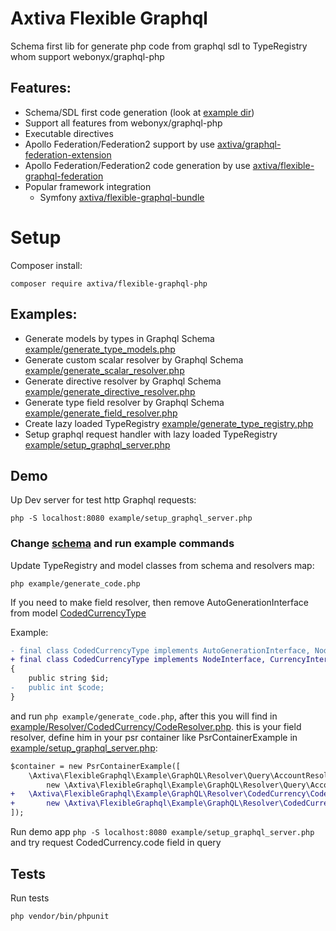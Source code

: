 # Axtiva Flexible Graphql

Schema first lib for generate php code from graphql sdl to TypeRegistry whom support webonyx/graphql-php

## Features:

- Schema/SDL first code generation (look at [example dir](./example/generate_code.php))
- Support all features from webonyx/graphql-php
- Executable directives
- Apollo Federation/Federation2 support by use [axtiva/graphql-federation-extension](//github.com/axtiva/graphql-federation-extension)
- Apollo Federation/Federation2 code generation by use [axtiva/flexible-graphql-federation](//github.com/axtiva/flexible-graphql-federation)
- Popular framework integration 
  + Symfony [axtiva/flexible-graphql-bundle](//github.com/axtiva/flexible-graphql-bundle)

# Setup

Composer install:

```
composer require axtiva/flexible-graphql-php
```

## Examples:

- Generate models by types in Graphql Schema [example/generate_type_models.php](./example/generate_type_models.php)
- Generate custom scalar resolver by Graphql Schema [example/generate_scalar_resolver.php](./example/generate_scalar_resolver.php)
- Generate directive resolver by Graphql Schema [example/generate_directive_resolver.php](./example/generate_directive_resolver.php)
- Generate type field resolver by Graphql Schema [example/generate_field_resolver.php](./example/generate_field_resolver.php)
- Create lazy loaded TypeRegistry [example/generate_type_registry.php](./example/generate_type_registry.php)
- Setup graphql request handler with lazy loaded TypeRegistry [example/setup_graphql_server.php](./example/setup_graphql_server.php)

## Demo

Up Dev server for test http Graphql requests:

```shell
php -S localhost:8080 example/setup_graphql_server.php
```

### Change [schema](example/schema.graphql) and run example commands
 
Update TypeRegistry and model classes from schema and resolvers map:

```shell
php example/generate_code.php
```

If you need to make field resolver, then remove AutoGenerationInterface from model [CodedCurrencyType](example/GraphQL/Model/CodedCurrencyType.php)

Example:

```diff
- final class CodedCurrencyType implements AutoGenerationInterface, NodeInterface, CurrencyInterface
+ final class CodedCurrencyType implements NodeInterface, CurrencyInterface
{
    public string $id;
-   public int $code;
}
```

and run `php example/generate_code.php`, after this you will find in [example/Resolver/CodedCurrency/CodeResolver.php](example/Resolver/CodedCurrency/CodeResolver.php).
this is your field resolver, define him in your psr container like PsrContainerExample in [example/setup_graphql_server.php](example/setup_graphql_server.php):

```diff
$container = new PsrContainerExample([
    \Axtiva\FlexibleGraphql\Example\GraphQL\Resolver\Query\AccountResolver::class =>
        new \Axtiva\FlexibleGraphql\Example\GraphQL\Resolver\Query\AccountResolver,
+   \Axtiva\FlexibleGraphql\Example\GraphQL\Resolver\CodedCurrency\CodeResolver::class =>
+       new \Axtiva\FlexibleGraphql\Example\GraphQL\Resolver\CodedCurrency\CodeResolver,
]);
```

Run demo app `php -S localhost:8080 example/setup_graphql_server.php` and try request CodedCurrency.code field in query 

## Tests

Run tests

```
php vendor/bin/phpunit 
```
